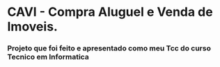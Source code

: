 # CAVI - Compra Aluguel e Venda de Imoveis.

### Projeto que foi feito e apresentado como meu Tcc do curso Tecnico em Informatica
